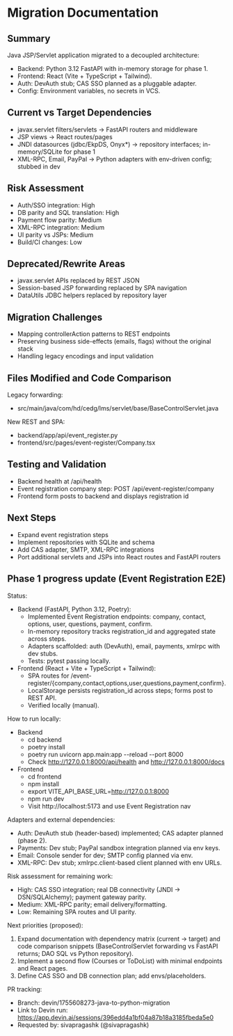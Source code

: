 # Migration Documentation

## Summary
Java JSP/Servlet application migrated to a decoupled architecture:
- Backend: Python 3.12 FastAPI with in-memory storage for phase 1.
- Frontend: React (Vite + TypeScript + Tailwind).
- Auth: DevAuth stub; CAS SSO planned as a pluggable adapter.
- Config: Environment variables, no secrets in VCS.

## Current vs Target Dependencies
- javax.servlet filters/servlets → FastAPI routers and middleware
- JSP views → React routes/pages
- JNDI datasources (jdbc/EkpDS, Onyx*) → repository interfaces; in-memory/SQLite for phase 1
- XML-RPC, Email, PayPal → Python adapters with env-driven config; stubbed in dev

## Risk Assessment
- Auth/SSO integration: High
- DB parity and SQL translation: High
- Payment flow parity: Medium
- XML-RPC integration: Medium
- UI parity vs JSPs: Medium
- Build/CI changes: Low

## Deprecated/Rewrite Areas
- javax.servlet APIs replaced by REST JSON
- Session-based JSP forwarding replaced by SPA navigation
- DataUtils JDBC helpers replaced by repository layer

## Migration Challenges
- Mapping controllerAction patterns to REST endpoints
- Preserving business side-effects (emails, flags) without the original stack
- Handling legacy encodings and input validation

## Files Modified and Code Comparison
Legacy forwarding:
- src/main/java/com/hd/cedg/lms/servlet/base/BaseControlServlet.java

New REST and SPA:
- backend/app/api/event_register.py
- frontend/src/pages/event-register/Company.tsx

## Testing and Validation
- Backend health at /api/health
- Event registration company step: POST /api/event-register/company
- Frontend form posts to backend and displays registration id

## Next Steps
- Expand event registration steps
- Implement repositories with SQLite and schema
- Add CAS adapter, SMTP, XML-RPC integrations
- Port additional servlets and JSPs into React routes and FastAPI routers
## Phase 1 progress update (Event Registration E2E)

Status:
- Backend (FastAPI, Python 3.12, Poetry):
  - Implemented Event Registration endpoints: company, contact, options, user, questions, payment, confirm.
  - In-memory repository tracks registration_id and aggregated state across steps.
  - Adapters scaffolded: auth (DevAuth), email, payments, xmlrpc with dev stubs.
  - Tests: pytest passing locally.
- Frontend (React + Vite + TypeScript + Tailwind):
  - SPA routes for /event-register/{company,contact,options,user,questions,payment,confirm}.
  - LocalStorage persists registration_id across steps; forms post to REST API.
  - Verified locally (manual).

How to run locally:
- Backend
  - cd backend
  - poetry install
  - poetry run uvicorn app.main:app --reload --port 8000
  - Check http://127.0.0.1:8000/api/health and http://127.0.0.1:8000/docs
- Frontend
  - cd frontend
  - npm install
  - export VITE_API_BASE_URL=http://127.0.0.1:8000
  - npm run dev
  - Visit http://localhost:5173 and use Event Registration nav

Adapters and external dependencies:
- Auth: DevAuth stub (header-based) implemented; CAS adapter planned (phase 2).
- Payments: Dev stub; PayPal sandbox integration planned via env keys.
- Email: Console sender for dev; SMTP config planned via env.
- XML-RPC: Dev stub; xmlrpc.client-based client planned with env URLs.

Risk assessment for remaining work:
- High: CAS SSO integration; real DB connectivity (JNDI → DSN/SQLAlchemy); payment gateway parity.
- Medium: XML-RPC parity; email delivery/formatting.
- Low: Remaining SPA routes and UI parity.

Next priorities (proposed):
1) Expand documentation with dependency matrix (current → target) and code comparison snippets (BaseControlServlet forwarding vs FastAPI returns; DAO SQL vs Python repository).
2) Implement a second flow (Courses or ToDoList) with minimal endpoints and React pages.
3) Define CAS SSO and DB connection plan; add envs/placeholders.

PR tracking:
- Branch: devin/1755608273-java-to-python-migration
- Link to Devin run: https://app.devin.ai/sessions/396edd4a1bf04a87b18a3185fbeda5e0
- Requested by: sivapragashk (@sivapragashk)
